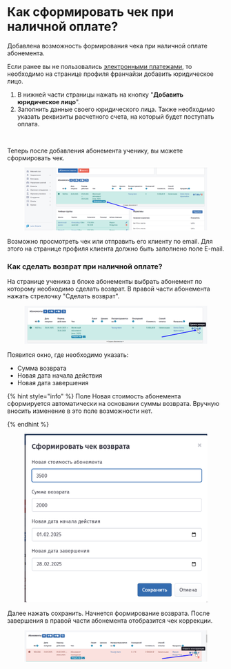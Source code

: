 # Как сформировать чек при наличной оплате?

Добавлена возможность формирования чека при наличной оплате абонемента.

Если ранее вы не пользовались [электронными платежами](https://informa.gitbook.io/education-erp/organizaciya-elektronnykh-platezhei), то необходимо на странице профиля франчайзи добавить юридическое лицо.

1. В нижней части страницы нажать на кнопку "**Добавить юридическое лицо**".&#x20;
2. Заполнить данные своего юридического лица. Также необходимо указать реквизиты расчетного счета, на который будет поступать оплата.

<figure><img src="../.gitbook/assets/image.avif" alt=""><figcaption></figcaption></figure>

Теперь после добавления абонемента ученику, вы можете сформировать чек.

<figure><img src="../.gitbook/assets/image (100).png" alt=""><figcaption></figcaption></figure>

Возможно просмотреть чек или отправить его клиенту по email. Для этого на странице профиля клиента должно быть заполнено поле E-mail.

### Как сделать возврат при наличной оплате?

На странице ученика в блоке абонементы выбрать абонемент по которому необходимо сделать возврат. В правой части абонемента нажать стрелочку "Сделать возврат".

<figure><img src="../.gitbook/assets/image (2) (1) (1) (1) (1) (1).png" alt=""><figcaption></figcaption></figure>

Появится окно, где необходимо указать:

* Сумма возврата
* Новая дата начала действия
* Новая дата завершения

{% hint style="info" %}
Поле Новая стоимость абонемента сформируется автоматически на основании суммы возврата. Вручную вносить изменение в это поле возможности нет.


{% endhint %}

<figure><img src="../.gitbook/assets/image (2) (1) (1) (1) (1) (1) (1).png" alt=""><figcaption></figcaption></figure>

Далее нажать сохранить. Начнется формирование возврата. После завершения в правой части абонемента отобразится чек коррекции.

<figure><img src="../.gitbook/assets/image (4) (1).png" alt=""><figcaption></figcaption></figure>
